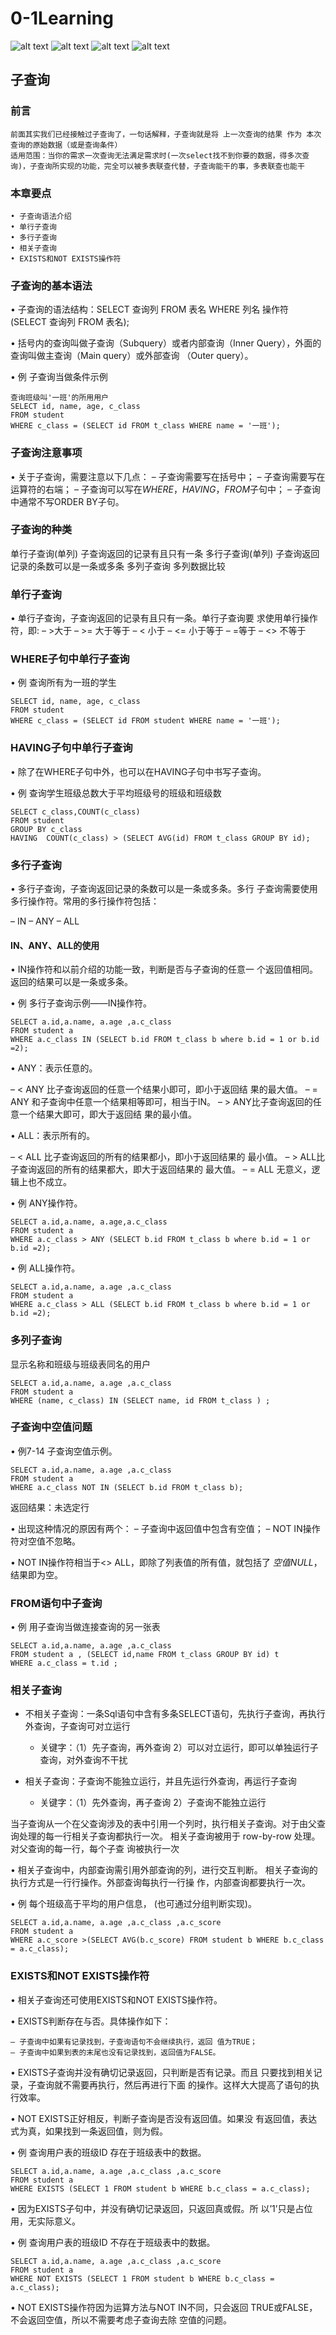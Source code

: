 # 0-1Learning

![alt text](../../static/common/svg/luoxiaosheng.svg "公众号")
![alt text](../../static/common/svg/luoxiaosheng_learning.svg "学习")
![alt text](../../static/common/svg/luoxiaosheng_wechat.svg "微信")
![alt text](../../static/common/svg/luoxiaosheng_gitee.svg "码云")


## 子查询

### 前言
    前面其实我们已经接触过子查询了，一句话解释，子查询就是将 上一次查询的结果 作为 本次查询的原始数据（或是查询条件）
    适用范围：当你的需求一次查询无法满足需求时(一次select找不到你要的数据，得多次查询)，子查询所实现的功能，完全可以被多表联查代替，子查询能干的事，多表联查也能干

### 本章要点
    • 子查询语法介绍
    • 单行子查询
    • 多行子查询
    • 相关子查询
    • EXISTS和NOT EXISTS操作符

### 子查询的基本语法

• 子查询的语法结构：SELECT 查询列 FROM 表名 WHERE 列名 操作符 (SELECT 查询列 FROM 表名);

• 括号内的查询叫做子查询（Subquery）或者内部查询（Inner Query），外面的查询叫做主查询（Main query）或外部查询 （Outer query）。 

• 例 子查询当做条件示例
```
查询班级叫'一班'的所用用户
SELECT id, name, age, c_class
FROM student
WHERE c_class = (SELECT id FROM t_class WHERE name = '一班');
```

### 子查询注意事项
• 关于子查询，需要注意以下几点：
– 子查询需要写在括号中；
– 子查询需要写在运算符的右端；
– 子查询可以写在*WHERE*，*HAVING*，*FROM*子句中；
– 子查询中通常不写ORDER BY子句。

### 子查询的种类
单行子查询(单列)   子查询返回的记录有且只有一条
多行子查询(单列)   子查询返回记录的条数可以是一条或多条
多列子查询       多列数据比较

### 单行子查询
• 单行子查询，子查询返回的记录有且只有一条。单行子查询要 求使用单行操作符，即:
– >大于
– >= 大于等于
– < 小于
– <= 小于等于
– =等于
– <> 不等于

### WHERE子句中单行子查询

• 例 查询所有为一班的学生
```
SELECT id, name, age, c_class
FROM student
WHERE c_class = (SELECT id FROM student WHERE name = '一班');
```

### HAVING子句中单行子查询
• 除了在WHERE子句中外，也可以在HAVING子句中书写子查询。

• 例 查询学生班级总数大于平均班级号的班级和班级数
```
SELECT c_class,COUNT(c_class)
FROM student
GROUP BY c_class
HAVING  COUNT(c_class) > (SELECT AVG(id) FROM t_class GROUP BY id);
```

### 多行子查询

• 多行子查询，子查询返回记录的条数可以是一条或多条。多行 子查询需要使用多行操作符。常用的多行操作符包括：

– IN
– ANY
– ALL

#### IN、ANY、ALL的使用

• IN操作符和以前介绍的功能一致，判断是否与子查询的任意一 个返回值相同。返回的结果可以是一条或多条。

• 例 多行子查询示例——IN操作符。
```
SELECT a.id,a.name, a.age ,a.c_class 
FROM student a 
WHERE a.c_class IN (SELECT b.id FROM t_class b where b.id = 1 or b.id =2);
```

• ANY：表示任意的。

– < ANY 比子查询返回的任意一个结果小即可，即小于返回结 果的最大值。
– = ANY 和子查询中任意一个结果相等即可，相当于IN。
– > ANY比子查询返回的任意一个结果大即可，即大于返回结 果的最小值。

• ALL：表示所有的。

– < ALL 比子查询返回的所有的结果都小，即小于返回结果的 最小值。
– > ALL比子查询返回的所有的结果都大，即大于返回结果的 最大值。
– = ALL 无意义，逻辑上也不成立。

• 例 ANY操作符。
```
SELECT a.id,a.name, a.age,a.c_class 
FROM student a 
WHERE a.c_class > ANY (SELECT b.id FROM t_class b where b.id = 1 or b.id =2);
```

• 例 ALL操作符。
```
SELECT a.id,a.name, a.age ,a.c_class 
FROM student a 
WHERE a.c_class > ALL (SELECT b.id FROM t_class b where b.id = 1 or b.id =2);
```
  
### 多列子查询

显示名称和班级与班级表同名的用户
```
SELECT a.id,a.name, a.age ,a.c_class 
FROM student a 
WHERE (name, c_class) IN (SELECT name, id FROM t_class ) ;
```

### 子查询中空值问题

• 例7-14 子查询空值示例。
```
SELECT a.id,a.name, a.age ,a.c_class 
FROM student a 
WHERE a.c_class NOT IN (SELECT b.id FROM t_class b); 
```
返回结果：未选定行

• 出现这种情况的原因有两个：
– 子查询中返回值中包含有空值；
– NOT IN操作符对空值不忽略。

• NOT IN操作符相当于<> ALL，即除了列表值的所有值，就包括了 *空值NULL*，结果即为空。


### FROM语句中子查询
• 例 用子查询当做连接查询的另一张表
```
SELECT a.id,a.name, a.age ,a.c_class 
FROM student a , (SELECT id,name FROM t_class GROUP BY id) t
WHERE a.c_class = t.id ;
```


### 相关子查询

* 不相关子查询：一条Sql语句中含有多条SELECT语句，先执行子查询，再执行外查询，子查询可对立运行
    * 关键字：（1）先子查询，再外查询
    2）可以对立运行，即可以单独运行子查询，对外查询不干扰

* 相关子查询：子查询不能独立运行，并且先运行外查询，再运行子查询
    * 关键字：（1）先外查询，再子查询
    2）子查询不能独立运行

当子查询从一个在父查询涉及的表中引用一个列时，执行相关子查询。对于由父查询处理的每一行相关子查询都执行一次。 相关子查询被用于 row-by-row 处理。对父查询的每一行，每个子查 询被执行一次

• 相关子查询中，内部查询需引用外部查询的列，进行交互判断。 相关子查询的执行方式是一行行操作。外部查询每执行一行操 作，内部查询都要执行一次。

• 例 每个班级高于平均的用户信息， (也可通过分组判断实现)。
```
SELECT a.id,a.name, a.age ,a.c_class ,a.c_score 
FROM student a 
WHERE a.c_score >(SELECT AVG(b.c_score) FROM student b WHERE b.c_class = a.c_class);
```


### EXISTS和NOT EXISTS操作符
• 相关子查询还可使用EXISTS和NOT EXISTS操作符。

• EXISTS判断存在与否。具体操作如下：

    – 子查询中如果有记录找到，子查询语句不会继续执行，返回 值为TRUE；
    – 子查询中如果到表的末尾也没有记录找到，返回值为FALSE。
• EXISTS子查询并没有确切记录返回，只判断是否有记录。而且 只要找到相关记录，子查询就不需要再执行，然后再进行下面 的操作。这样大大提高了语句的执行效率。

• NOT EXISTS正好相反，判断子查询是否没有返回值。如果没 有返回值，表达式为真，如果找到一条返回值，则为假。

• 例 查询用户表的班级ID 存在于班级表中的数据。
```
SELECT a.id,a.name, a.age ,a.c_class ,a.c_score 
FROM student a 
WHERE EXISTS (SELECT 1 FROM student b WHERE b.c_class = a.c_class);
```

• 因为EXISTS子句中，并没有确切记录返回，只返回真或假。所 以’1’只是占位用，无实际意义。

• 例 查询用户表的班级ID 不存在于班级表中的数据。
```
SELECT a.id,a.name, a.age ,a.c_class ,a.c_score 
FROM student a 
WHERE NOT EXISTS (SELECT 1 FROM student b WHERE b.c_class = a.c_class);
```
• NOT EXISTS操作符因为运算方法与NOT IN不同，只会返回 TRUE或FALSE，不会返回空值，所以不需要考虑子查询去除 空值的问题。




